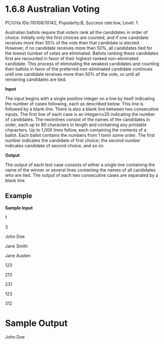 # 1.6.8 Australian Voting

PC/UVa IDs:110108/10142, Popularity:B, Success rate:low, Level: 1.

Australian ballots require that voters rank all the candidates in order of choice. Initially only the first choices are counted, and if one candidate receives more than 50% of the vote then that candidate is elected. However, if no candidate receives more than 50%, all candidates tied for the lowest number of votes are eliminated. Ballots ranking these candidates first are recounted in favor of their highest-ranked non-eliminated candidate. This process of eliminating the weakest candidates and counting their ballots in favor of the preferred non-eliminated candidate continues until one candidate receives more than 50% of the vote, or until all remaining candidates are tied.

**Input**

The input begins with a single positive integer on a line by itself indicating the number of cases following, each as described below. This line is followed by a blank line. There is also a blank line between two consecutive inputs. The first line of each case is an integern≤20 indicating the number of candidates. The nextnlines consist of the names of the candidates in order, each up to 80 characters in length and containing any printable characters. Up to 1,000 lines follow, each containing the contents of a ballot. Each ballot contains the numbers from 1 tonin some order. The first number indicates the candidate of first choice; the second number indicates candidate of second choice, and so on.

**Output**

The output of each test case consists of either a single line containing the name of the winner or several lines containing the names of all candidates who are tied. The output of each two consecutive cases are separated by a blank line.

## Example

**Sample Input**

1

3

John Doe

Jane Smith

Jane Austen

123

213

231

123

312

# Sample Output

John Doe
